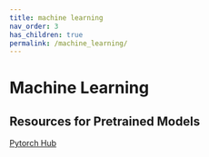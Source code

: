```yaml
---
title: machine learning
nav_order: 3
has_children: true
permalink: /machine_learning/
---
```



# Machine Learning


## Resources for Pretrained Models

[Pytorch Hub](https://pytorch.org/hub/)

